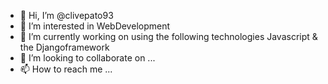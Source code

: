 - 👋 Hi, I’m @clivepato93
- 👀 I’m interested in WebDevelopment
- 🌱 I’m currently working on using the following technologies Javascript & the Djangoframework
- 💞️ I’m looking to collaborate on ...
- 📫 How to reach me ...

<!---
clivepato93/clivepato93 is a ✨ special ✨ repository because its `README.md` (this file) appears on your GitHub profile.
You can click the Preview link to take a look at your changes.
--->
